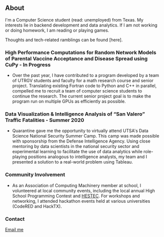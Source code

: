 ## About

I'm a Computer Science student (read: unemployed) from Texas. My interests lie in backend development and data analytics. If I am not working or doing homework, I am reading or playing games. 

Thoughts and tech-related ramblings can be found [here].

### High Performance Computations for Random Network Models of Parental Vaccine Acceptance and Disease Spread using CuPy - In Progress

* Over the past year, I have contributed to a program developed by a team of UTRGV students and faculty for a math research course and senior project. Translating existing Fortran code to Python and C++ in parallel, compelled me to recruit a team of computer science students to continue the research. The current senior project goal is to make the program run on multiple GPUs as efficiently as possible.

### Data Visualization & Intelligence Analysis of “San Valero” Traffic Fatalities - Summer 2020

* Quarantine gave me the opportunity to virtually attend UTSA's Data Science National Security Summer Camp. This camp was made possible with sponsorship from the Defense Intelligence Agency. Using close mentoring by data scientists in the national security sector and experimental learning to facilitate the use of data analytics while role-playing positions analogous to intelligence analysts, my team and I presented a solution to a real-world problem using Tableau.

### Community Involvement

* As an Association of Computing Machinery member at school, I volunteered at local community events, including the local annual High School Programming Contest and [HESTEC](https://www.utrgv.edu/hestec/). For workshops and networking, I attended hackathon events held at various universities (CodeRED and HackTX).

### Contact

[Email me](mailto:thalikatjuarez@gmail.com)
